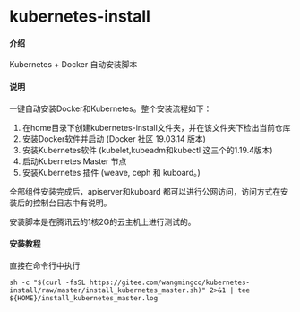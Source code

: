 # kubernetes-install

#### 介绍
Kubernetes  + Docker 自动安装脚本

#### 说明
一键自动安装Docker和Kubernetes。整个安装流程如下：
1. 在home目录下创建kubernetes-install文件夹，并在该文件夹下检出当前仓库
2. 安装Docker软件并启动 (Docker 社区 19.03.14 版本)
3. 安装Kubernetes软件 (kubelet,kubeadm和kubectl 这三个的1.19.4版本)
4. 启动Kubernetes Master 节点
5. 安装Kubernetes 插件 (weave, ceph 和 kuboard。)

全部组件安装完成后，apiserver和kuboard 都可以进行公网访问，访问方式在安装后的控制台日志中有说明。

安装脚本是在腾讯云的1核2G的云主机上进行测试的。

#### 安装教程

直接在命令行中执行
```
sh -c "$(curl -fsSL https://gitee.com/wangmingco/kubernetes-install/raw/master/install_kubernetes_master.sh)" 2>&1 | tee  ${HOME}/install_kubernetes_master.log
```
